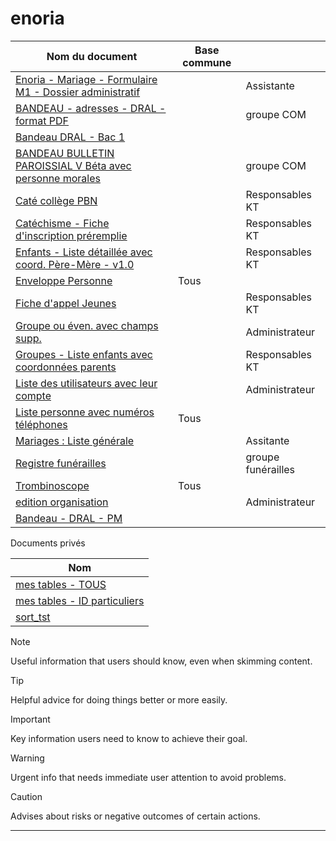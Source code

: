 # enoria


| Nom du document | Base commune |  |
| ---------------  | ------------| ------------------------------|
| [Enoria - Mariage - Formulaire M1 - Dossier administratif](#)	 |	|Assistante |
| [BANDEAU - adresses - DRAL - format PDF](https://web.enoria.app/tools/documentspdf/?p=882838,901523,865776,901535&g=29621&titredoc=&doc=23140&orientation=landscape&preview=pdf&format=a4) | |  groupe COM |
| [Bandeau DRAL - Bac 1](https://web.enoria.app/tools/documentspdf/?p=882838,901523&g=29621&titredoc=&doc=23231&orientation=landscape&preview=pdf&format=a4) | |
| [BANDEAU BULLETIN PAROISSIAL V Béta avec personne morales](https://web.enoria.app/tools/documentspdf/?p=882838,901523,865776,901535&g=29621&titredoc=&doc=23056&orientation=portrait&preview=html&format=a4&optionsName=nbjouravtdistri,nbjouravtdepos,choixtri&optionsValue=1,1,alphab%C3%A9tique%20Nom) | | groupe COM |
| [Caté collège PBN](#)	| |Responsables KT |
| [Catéchisme - Fiche d'inscription préremplie](https://web.enoria.app/tools/documentspdf/?p=901858&titredoc=&doc=22077&orientation=portrait&preview=html&format=a4&optionsName=ouinon&optionsValue=0)	 | |	Responsables KT |
| [Enfants - Liste détaillée avec coord. Père-Mère - v1.0](#)	| |	Responsables KT |
| [Enveloppe Personne](https://web.enoria.app/tools/documentspdf/?p=901858&titredoc=&doc=288&orientation=portrait&preview=html&format=a4)	| Tous |	 |
| [Fiche d'appel Jeunes](#)	| |	Responsables KT |
| [Groupe ou éven. avec champs supp.](#)	 |	|Administrateur |
| [Groupes - Liste enfants avec coordonnées parents](#)	| |	Responsables KT |
| [Liste des utilisateurs avec leur compte](#)	| |	Administrateur |
| [Liste personne avec numéros téléphones](https://web.enoria.app/tools/documentspdf/?p=901814&titredoc=&doc=10&orientation=portrait&preview=html&format=a4) | Tous |	 |
| [Mariages : Liste générale](#)	 | |	Assitante |
| [Registre funérailles](#)	| |	groupe funérailles |
| [Trombinoscope](https://web.enoria.app/tools/documentspdf/?p=901858&titredoc=&doc=7&orientation=portrait&preview=html&format=a4)	| Tous | |
| [edition organisation](#)	| |	Administrateur |
|[Bandeau - DRAL - PM](https://web.enoria.app/tools/documentspdf/?p=882838&g=29621&titredoc=&doc=23249&orientation=portrait&preview=html&format=a4)||

Documents privés

|      Nom                          |
| --------------------------------- |
|  [mes tables - TOUS](https://web.enoria.app/tools/documentspdf/?g=29621&titredoc=&doc=23262&orientation=landscape&preview=pdf&format=a4) |
|  [mes tables - ID particuliers](https://web.enoria.app/tools/documentspdf/?p=882838,901523,1040093&g=29621&titredoc=&doc=23262&orientation=landscape&preview=pdf&format=a4)|
|[sort_tst](https://web.enoria.app/tools/documentspdf/?p=1040148&g=29621&titredoc=&doc=23239&orientation=portrait&preview=html&format=a4)|



>[!NOTE]
>Useful information that users should know, even when skimming content.

> [!TIP]
> Helpful advice for doing things better or more easily.

> [!IMPORTANT]
> Key information users need to know to achieve their goal.

> [!WARNING]
> Urgent info that needs immediate user attention to avoid problems.

> [!CAUTION]
> Advises about risks or negative outcomes of certain actions.


****************************************************************************************************************
